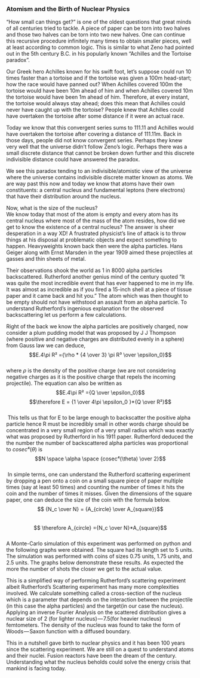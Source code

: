 ### Atomism and the Birth of Nuclear Physics

“How small can things get?” is one of the oldest questions that great minds of all centuries tried to tackle. A piece of paper can be torn into two halves and those two halves can be torn into two new halves. One can continue this recursive procedure infinitely many times to obtain smaller pieces, well at least according to common logic. This is similar to what Zeno had pointed out in the 5th century B.C. in his popularly known “Achilles and the Tortoise paradox”.

Our Greek hero Achilles known for his swift foot, let’s suppose could run 10 times faster than a tortoise and if the tortoise was given a 100m head-start; how the race would have panned out? When Achilles covered 100m the tortoise would have been 10m ahead of him and when Achilles covered 10m the tortoise would have been 1m ahead of him. Therefore, at every instant, the tortoise would always stay ahead; does this mean that Achilles could never have caught up with the tortoise? People knew that Achilles could have overtaken the tortoise after some distance if it were an actual race.

Today we know that this convergent series sums to 111.11 and Achilles would have overtaken the tortoise after covering a distance of 111.11m. Back in those days, people did not know convergent series. Perhaps they knew very well that the universe didn’t follow Zeno’s logic. Perhaps there was a small discrete distance that cannot be broken down further and this discrete indivisible distance could have answered the paradox.

We see this paradox tending to an indivisible/atomistic view of the universe where the universe contains indivisible discrete matter known as atoms. We are way past this now and today we know that atoms have their own constituents: a central nucleus and fundamental leptons (here electrons) that have their distribution around the nucleus.

Now, what is the size of the nucleus?   
We know today that most of the atom is empty and every atom has its central nucleus where most of the mass of the atom resides, how did we get to know the existence of a central nucleus? The answer is sheer desperation in a way XD! A frustrated physicist’s line of attack is to throw things at his disposal at problematic objects and expect something to happen. Heavyweights known back then were the alpha particles. Hans Geiger along with Ernst Marsden in the year 1909 aimed these projectiles at gasses and thin sheets of metal.

Their observations shook the world as 1 in 8000 alpha particles backscattered. Rutherford another genius mind of the century quoted “It was quite the most incredible event that has ever happened to me in my life. It was almost as incredible as if you fired a 15-inch shell at a piece of tissue paper and it came back and hit you.” The atom which was then thought to be empty should not have withstood an assault from an alpha particle. To understand Rutherford’s ingenious explanation for the observed backscattering let us perform a few calculations.

Right of the back we know the alpha particles are positively charged, now consider a plum pudding model that was proposed by J J Thompson (where positive and negative charges are distributed evenly in a sphere) from Gauss law we can deduce,  
$$E.4\pi R² ={\rho * {4 \over 3} \pi R³ \over \epsilon_0}$$  
where $\rho$ is the density of the positive charge (we are not considering negative charges as it is the positive charge that repels the incoming projectile). The equation can also be written as $$E.4\pi R² ={Q \over \epsilon_0}$$$$\therefore E = {1 \over 4\pi \epsilon_0 }*{Q \over R²}$$  
 This tells us that for E to be large enough to backscatter the positive alpha particle hence R must be incredibly small in other words charge should be concentrated in a very small region of a very small radius which was exactly what was proposed by Rutherford in his 1911 paper. Rutherford deduced the the number the number of backscattered alpha particles was proportional to $cosec⁴(\theta)$ is $$N \space \alpha \space {cosec⁴(\theta) \over 2}$$  
 In simple terms, one can understand the Rutherford scattering experiment by dropping a pen onto a coin on a small square piece of paper multiple times (say at least 50 times) and counting the number of times it hits the coin and the number of times it misses. Given the dimensions of the square paper, one can deduce the size of the coin with the formula below. $$ {N_c \over N} = {A_{circle} \over A_{square}}$$  
$$ \therefore A_{circle} ={N_c \over N}*A_{square}$$  
A Monte-Carlo simulation of this experiment was performed on python and the following graphs were obtained. The square had its length set to 5 units. The simulation was performed with coins of sizes 0.75 units, 1.75 units, and 2.5 units. The graphs below demonstrate these results. As expected the more the number of shots the closer we get to the actual value.

This is a simplified way of performing Rutherford’s scattering experiment albeit Rutherford’s Scattering experiment has many more complexities involved. We calculate something called a cross-section of the nucleus which is a parameter that depends on the interaction between the projectile (in this case the alpha particles) and the target(in our case the nucleus). Applying an inverse Fourier Analysis on the scattered distribution gives a nuclear size of 2 (for lighter nucleus) — 7.5(for heavier nucleus) femtometers. The density of the nucleus was found to take the form of Woods — Saxon function with a diffused boundary.

This in a nutshell gave birth to nuclear physics and it has been 100 years since the scattering experiment. We are still on a quest to understand atoms and their nuclei. Fusion reactors have been the dream of the century. Understanding what the nucleus beholds could solve the energy crisis that mankind is facing today.